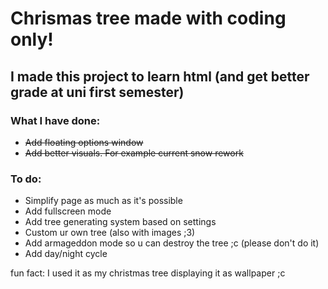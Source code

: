 # Chrismas tree made with coding only!

## I made this project to learn html (and get better grade at uni first semester)

### What I have done:
* ~~Add floating options window~~
* ~~Add better visuals. For example current snow rework~~

### To do:
* Simplify page as much as it's possible
* Add fullscreen mode
* Add tree generating system based on settings
* Custom ur own tree (also with images ;3)
* Add armageddon mode so u can destroy the tree ;c (please don't do it)
* Add day/night cycle

fun fact: I used it as my christmas tree displaying it as wallpaper ;c
